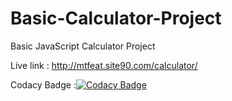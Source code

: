 # Basic-Calculator-Project
Basic JavaScript Calculator Project

Live link : http://mtfeat.site90.com/calculator/



Codacy Badge :[![Codacy Badge](https://www.codacy.com/project/badge/1d7262317d954437944cb8044474e195)](https://www.codacy.com/app/AminulTarofdar/Basic-Calculator-Project)
